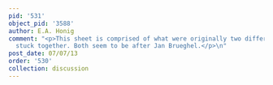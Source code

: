 ```yaml
---
pid: '531'
object_pid: '3588'
author: E.A. Honig
comment: "<p>This sheet is comprised of what were originally two different drawings
  stuck together. Both seem to be after Jan Brueghel.</p>\n"
post_date: 07/07/13
order: '530'
collection: discussion
---
```

